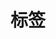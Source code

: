 ---
title: 标签
layout: "tags"
slug: "tags"
menu:
  main:
    weight: 35
    params:
      icon: "tag"
---